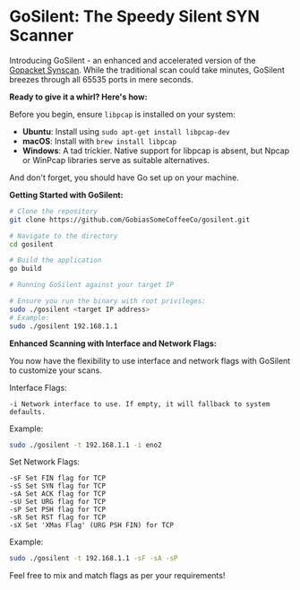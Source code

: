 # GoSilent: The Speedy Silent SYN Scanner

Introducing GoSilent - an enhanced and accelerated version of the [Gopacket Synscan](https://github.com/google/gopacket/blob/master/examples/synscan/main.go). While the traditional scan could take minutes, GoSilent breezes through all 65535 ports in mere seconds.

**Ready to give it a whirl? Here's how:**

Before you begin, ensure `libpcap` is installed on your system:

- **Ubuntu**: Install using `sudo apt-get install libpcap-dev`
- **macOS**: Install with `brew install libpcap`
- **Windows**: A tad trickier. Native support for libpcap is absent, but Npcap or WinPcap libraries serve as suitable alternatives.

And don't forget, you should have Go set up on your machine.

**Getting Started with GoSilent:**

```bash
# Clone the repository
git clone https://github.com/GobiasSomeCoffeeCo/gosilent.git

# Navigate to the directory
cd gosilent

# Build the application
go build

# Running GoSilent against your target IP

# Ensure you run the binary with root privileges:
sudo ./gosilent <target IP address>
# Example:
sudo ./gosilent 192.168.1.1
```

**Enhanced Scanning with Interface and Network Flags:**

You now have the flexibility to use interface and network flags with GoSilent to customize your scans.

Interface Flags:

    -i Network interface to use. If empty, it will fallback to system defaults.

Example:

```bash
sudo ./gosilent -t 192.168.1.1 -i eno2
```
Set Network Flags:

    -sF Set FIN flag for TCP
    -sS Set SYN flag for TCP
    -sA Set ACK flag for TCP
    -sU Set URG flag for TCP
    -sP Set PSH flag for TCP
    -sR Set RST flag for TCP
    -sX Set 'XMas Flag' (URG PSH FIN) for TCP

Example:

```bash
sudo ./gosilent -t 192.168.1.1 -sF -sA -sP
```

Feel free to mix and match flags as per your requirements!

